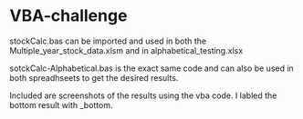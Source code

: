 # VBA-challenge

stockCalc.bas can be imported and used in both the Multiple_year_stock_data.xlsm and in alphabetical_testing.xlsx

sotckCalc-Alphabetical.bas is the exact same code and can also be used in both spreadhseets to get the desired results.

Included are screenshots of the results using the vba code. I labled the bottom result with _bottom. 
